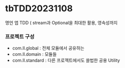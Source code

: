 # tbTDD20231108

명언 앱 TDD ( stream과 Optional을 최대한 활용, 영속성까지

### 프로젝트 구성
- com.ll.global : 전체 모듈에서 공유하는
- com.ll.domain : 모듈들
- com.ll.standard : 다른 프로젝트에서도 쓸법한 공용 Utility